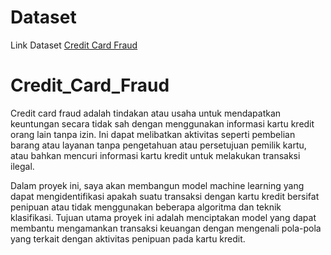 # Dataset
Link Dataset [Credit Card Fraud](https://www.kaggle.com/datasets/mlg-ulb/creditcardfraud)

# Credit_Card_Fraud
Credit card fraud adalah tindakan atau usaha untuk mendapatkan keuntungan secara tidak sah dengan menggunakan informasi kartu kredit orang lain tanpa izin. Ini dapat melibatkan aktivitas seperti pembelian barang atau layanan tanpa pengetahuan atau persetujuan pemilik kartu, atau bahkan mencuri informasi kartu kredit untuk melakukan transaksi ilegal. 

Dalam proyek ini, saya akan membangun model machine learning yang dapat mengidentifikasi apakah suatu transaksi dengan kartu kredit bersifat penipuan atau tidak menggunakan beberapa algoritma dan teknik klasifikasi. Tujuan utama proyek ini adalah menciptakan model yang dapat membantu mengamankan transaksi keuangan dengan mengenali pola-pola yang terkait dengan aktivitas penipuan pada kartu kredit.
